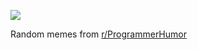 ![](https://preview.redd.it/id6e1y0qmmdf1.png?width=640&crop=smart&auto=webp&s=6fb6071da52798b8e9a3549728ca61b656a94280)

 Random memes from [r/ProgrammerHumor](https://www.reddit.com/r/ProgrammerHumor/)
